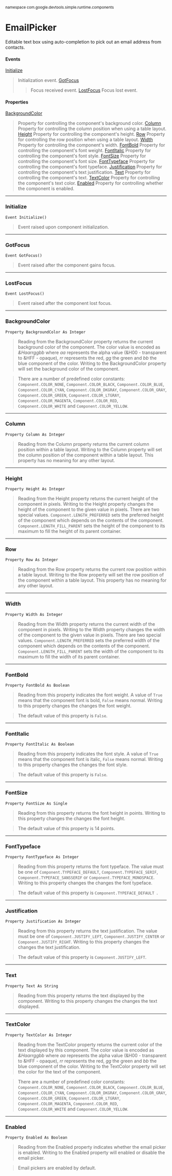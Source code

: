 <sub>namespace com.google.devtools.simple.runtime.components</sub>
# EmailPicker #

Editable text box using auto-completion to pick out an email address from contacts.

#### Events ####

[Initialize](ReferenceComponentEmailPicker#Initialize.md)
> Initialization event.
[GotFocus](ReferenceComponentEmailPicker#GotFocus.md)
> > Focus received event.
[LostFocus](ReferenceComponentEmailPicker#LostFocus.md)
> > Focus lost event.

#### Properties ####

[BackgroundColor](ReferenceComponentEmailPicker#BackgroundColor.md)

> Property for controlling the component's background color.
[Column](ReferenceComponentEmailPicker#Column.md)
> Property for controlling the column position when using a table layout.
[Height](ReferenceComponentEmailPicker#Height.md)
> Property for controlling the component's height.
[Row](ReferenceComponentEmailPicker#Row.md)
> Property for controlling the row position when using a table layout.
[Width](ReferenceComponentEmailPicker#Width.md)
> Property for controlling the component's width.
[FontBold](ReferenceComponentEmailPicker#FontBold.md)
> Property for controlling the component's font weight.
[FontItalic](ReferenceComponentEmailPicker#FontItalic.md)
> Property for controlling the component's font style.
[FontSize](ReferenceComponentEmailPicker#FontSize.md)
> Property for controlling the component's font size.
[FontTypeface](ReferenceComponentEmailPicker#FontTypeface.md)
> Property for controlling the component's font typeface.
[Justification](ReferenceComponentEmailPicker#Justification.md)
> Property for controlling the component's text justification.
[Text](ReferenceComponentEmailPicker#Text.md)
> Property for controlling the component's text.
[TextColor](ReferenceComponentEmailPicker#TextColor.md)
> Property for controlling the component's text color.
[Enabled](ReferenceComponentEmailPicker#Enabled.md)
> Property for controlling whether the component is enabled.


---

### Initialize ###

```
Event Initialize()
```

> Event raised upon component initialization.

---

### GotFocus ###

```
Event GotFocus()
```

> Event raised after the component gains focus.

---

### LostFocus ###

```
Event LostFocus()
```

> Event raised after the component lost focus.

---

### BackgroundColor ###

```
Property BackgroundColor As Integer
```

> Reading from the BackgroundColor property returns the current background color of the component. The color value is encoded as _&Haarrggbb_ where _aa_ represents the alpha value (&H00 - transparent to &HFF - opaque), _rr_ represents the red, _gg_ the green and _bb_ the blue component of the color. Writing to the BackgroundColor property will set the background color of the component.

> There are a number of predefined color constants: `Component.COLOR_NONE`, `Component.COLOR_BLACK`, `Component.COLOR_BLUE`, `Component.COLOR_CYAN`, `Component.COLOR_DKGRAY`, `Component.COLOR_GRAY`, `Component.COLOR_GREEN`, `Component.COLOR_LTGRAY`, `Component.COLOR_MAGENTA`, `Component.COLOR_RED`, `Component.COLOR_WHITE` and `Component.COLOR_YELLOW`.

---

### Column ###

```
Property Column As Integer
```

> Reading from the Column property returns the current column position within a table layout. Writing to the Column property will set the column position of the component within a table layout. This property has no meaning for any other layout.

---

### Height ###

```
Property Height As Integer
```

> Reading from the Height property returns the current height of the component in pixels. Writing to the Height property changes the height of the component to the given value in pixels. There are two special values. `Component.LENGTH_PREFERRED` sets the preferred height of the component which depends on the contents of the component. `Component.LENGTH_FILL_PARENT` sets the height of the component to its maximum to fill the height of its parent container.

---

### Row ###

```
Property Row As Integer
```

> Reading from the Row property returns the current row position within a table layout. Writing to the Row property will set the row position of the component within a table layout. This property has no meaning for any other layout.

---

### Width ###

```
Property Width As Integer
```

> Reading from the Width property returns the current width of the component in pixels. Writing to the Width property changes the width of the component to the given value in pixels. There are two special values. `Component.LENGTH_PREFERRED` sets the preferred width of the component which depends on the contents of the component. `Component.LENGTH_FILL_PARENT` sets the width of the component to its maximum to fill the width of its parent container.

---

### FontBold ###

```
Property FontBold As Boolean
```

> Reading from this property indicates the font weight. A value of `True` means that the component font is bold, `False` means normal. Writing to this property changes the changes the font weight.

> The default value of this property is `False`.

---

### FontItalic ###

```
Property FontItalic As Boolean
```

> Reading from this property indicates the font style. A value of `True` means that the component font is italic, `False` means normal. Writing to this property changes the changes the font style.

> The default value of this property is `False`.

---

### FontSize ###

```
Property FontSize As Single
```

> Reading from this property returns the font height in points. Writing to this property changes the changes the font height.

> The default value of this property is 14 points.

---

### FontTypeface ###

```
Property FontTypeface As Integer
```

> Reading from this property returns the font typeface. The value must be one of `Component.TYPEFACE_DEFAULT`, `Component.TYPEFACE_SERIF`, `Component.TYPEFACE_SANSSERIF` or `Component.TYPEFACE_MONOSPACE`. Writing to this property changes the changes the font typeface.

> The default value of this property is `Component.TYPEFACE_DEFAULT `.

---

### Justification ###

```
Property Justification As Integer
```

> Reading from this property returns the text justification. The value must be one of `Component.JUSTIFY_LEFT`, `Component.JUSTIFY_CENTER` or `Component.JUSTIFY_RIGHT`. Writing to this property changes the changes the text justification.

> The default value of this property is `Component.JUSTIFY_LEFT`.

---

### Text ###

```
Property Text As String
```

> Reading from this property returns the text displayed by the component. Writing to this property changes the changes the text displayed.

---

### TextColor ###

```
Property TextColor As Integer
```

> Reading from the TextColor property returns the current color of the text displayed by this component. The color value is encoded as _&Haarrggbb_ where _aa_ represents the alpha value (&H00 - transparent to &HFF - opaque), _rr_ represents the red, _gg_ the green and _bb_ the blue component of the color. Writing to the TextColor property will set the color for the text of the component.

> There are a number of predefined color constants: `Component.COLOR_NONE`, `Component.COLOR_BLACK`, `Component.COLOR_BLUE`, `Component.COLOR_CYAN`, `Component.COLOR_DKGRAY`, `Component.COLOR_GRAY`, `Component.COLOR_GREEN`, `Component.COLOR_LTGRAY`, `Component.COLOR_MAGENTA`, `Component.COLOR_RED`, `Component.COLOR_WHITE` and `Component.COLOR_YELLOW`.

---

### Enabled ###

```
Property Enabled As Boolean
```

> Reading from the Enabled property indicates whether the email picker is enabled. Writing to the Enabled property will enabled or disable the email picker.

> Email pickers are enabled by default.